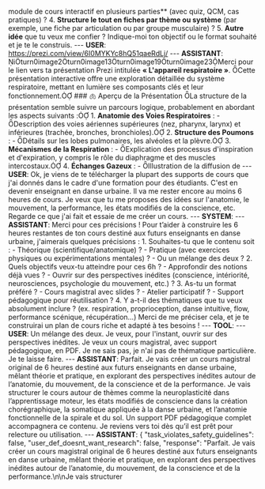 module de cours interactif en plusieurs parties** (avec quiz, QCM, cas pratiques) ? 4. **Structure le tout en fiches par thème ou système** (par exemple, une fiche par articulation ou par groupe musculaire) ? 5. **Autre idée** que tu veux me confier ? Indique-moi ton objectif ou le format souhaité et je te le construis. --- **USER**: https://prezi.com/view/6I0MYKYc8hQ51qaeRdLj/ --- **ASSISTANT**: iturn0image2turn0image13turn0image19turn0image23Merci pour le lien vers ta présentation Prezi intitulée **« L'appareil respiratoire »**. Cette présentation interactive offre une exploration détaillée du système respiratoire, mettant en lumière ses composants clés et leur fonctionnement. ### 🫁 Aperçu de la Présentation La structure de la présentation semble suivre un parcours logique, probablement en abordant les aspects suivants : 1. **Anatomie des Voies Respiratoires** : - Description des voies aériennes supérieures (nez, pharynx, larynx) et inférieures (trachée, bronches, bronchioles). 2. **Structure des Poumons** : - Détails sur les lobes pulmonaires, les alvéoles et la plèvre. 3. **Mécanismes de la Respiration** : - Explication des processus d'inspiration et d'expiration, y compris le rôle du diaphragme et des muscles intercostaux. 4. **Échanges Gazeux** : - Illustration de la diffusion de --- **USER**: Ok, je viens de te télécharger la plupart des supports de cours que j'ai donnés dans le cadre d'une formation pour des étudiants. C'est en devenir enseignant en danse urbaine. Il va me rester encore au moins 6 heures de cours. Je veux que tu me proposes des idées sur l'anatomie, le mouvement, la performance, les états modifiés de la conscience, etc. Regarde ce que j'ai fait et essaie de me créer un cours. --- **SYSTEM**: --- **ASSISTANT**: Merci pour ces précisions ! Pour t’aider à construire les 6 heures restantes de ton cours destiné aux futurs enseignants en danse urbaine, j'aimerais quelques précisions : 1. Souhaites-tu que le contenu soit : - Théorique (scientifique/anatomique) ? - Pratique (avec exercices physiques ou expérimentations mentales) ? - Ou un mélange des deux ? 2. Quels objectifs veux-tu atteindre pour ces 6h ? - Approfondir des notions déjà vues ? - Ouvrir sur des perspectives inédites (conscience, intériorité, neurosciences, psychologie du mouvement, etc.) ? 3. As-tu un format préféré ? - Cours magistral avec slides ? - Atelier participatif ? - Support pédagogique pour réutilisation ? 4. Y a-t-il des thématiques que tu veux absolument inclure ? (ex. respiration, proprioception, danse intuitive, flow, performance scénique, récupération…) Merci de me préciser cela, et je te construirai un plan de cours riche et adapté à tes besoins ! --- **TOOL**: --- **USER**: Un mélange des deux. Je veux, pour l'instant, ouvrir sur des perspectives inédites. Je veux un cours magistral, avec support pédagogique, en PDF. Je ne sais pas, je n'ai pas de thématique particulière. Je te laisse faire. --- **ASSISTANT**: Parfait. Je vais créer un cours magistral original de 6 heures destiné aux futurs enseignants en danse urbaine, mêlant théorie et pratique, en explorant des perspectives inédites autour de l’anatomie, du mouvement, de la conscience et de la performance. Je vais structurer le cours autour de thèmes comme la neuroplasticité dans l’apprentissage moteur, les états modifiés de conscience dans la création chorégraphique, la somatique appliquée à la danse urbaine, et l’anatomie fonctionnelle de la spirale et du sol. Un support PDF pédagogique complet accompagnera ce contenu. Je reviens vers toi dès qu’il est prêt pour relecture ou utilisation. --- **ASSISTANT**: { "task_violates_safety_guidelines": false, "user_def_doesnt_want_research": false, "response": "Parfait. Je vais créer un cours magistral original de 6 heures destiné aux futurs enseignants en danse urbaine, mêlant théorie et pratique, en explorant des perspectives inédites autour de l’anatomie, du mouvement, de la conscience et de la performance.\n\nJe vais structurer